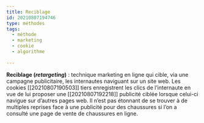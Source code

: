 ```yaml
---
title: Reciblage
id: 20210807194746
type: méthodes
tags:
  - méthode
  - marketing
  - cookie
  - algorithme
  
---
```

          

**Reciblage (_retargeting_)** : technique marketing en ligne qui cible, via une campagne publicitaire, les internautes naviguant sur un site web. Les cookies [[20210807190503]] tiers enregistrent les clics de l’internaute en vue de lui proposer une [[20210807192218]] publicité ciblée lorsque celui-ci navigue sur d’autres pages web. Il n’est pas étonnant de se trouver à de multiples reprises face à une publicité pour des chaussures si l’on a consulté une page de vente de chaussures en ligne.

